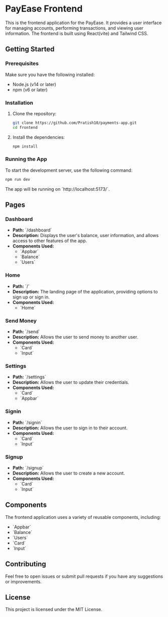 # PayEase Frontend

This is the frontend application for the PayEase. It provides a user interface for managing accounts, performing transactions, and viewing user information. The frontend is built using React(vite) and Tailwind CSS.

## Getting Started

### Prerequisites

Make sure you have the following installed:

- Node.js (v14 or later)
- npm (v6 or later)

### Installation

1. Clone the repository:

   ```bash
   git clone https://github.com/Pratish10/payments-app.git
   cd frontend
   ```

2. Install the dependencies:

   ```bash
   npm install
   ```


### Running the App

To start the development server, use the following command:

```bash
npm run dev
```

The app will be running on \`http://localhost:5173/`.

## Pages

### Dashboard

- **Path:** \`/dashboard\`
- **Description:** Displays the user's balance, user information, and allows access to other features of the app.
- **Components Used:**
  - \`Appbar\`
  - \`Balance\`
  - \`Users\`

### Home

- **Path:** \`/\`
- **Description:** The landing page of the application, providing options to sign up or sign in.
- **Components Used:**
  - \`Home\`

### Send Money

- **Path:** \`/send\`
- **Description:** Allows the user to send money to another user.
- **Components Used:**
  - \`Card\`
  - \`Input\`

### Settings

- **Path:** \`/settings\`
- **Description:** Allows the user to update their credentials.
- **Components Used:**
  - \`Card\`
  - \`Appbar\`

### Signin

- **Path:** \`/signin\`
- **Description:** Allows the user to sign in to their account.
- **Components Used:**
  - \`Card\`
  - \`Input\`

### Signup

- **Path:** \`/signup\`
- **Description:** Allows the user to create a new account.
- **Components Used:**
  - \`Card\`
  - \`Input\`

## Components

The frontend application uses a variety of reusable components, including:

- \`Appbar\`
- \`Balance\`
- \`Users\`
- \`Card\`
- \`Input\`

## Contributing

Feel free to open issues or submit pull requests if you have any suggestions or improvements.

## License

This project is licensed under the MIT License.